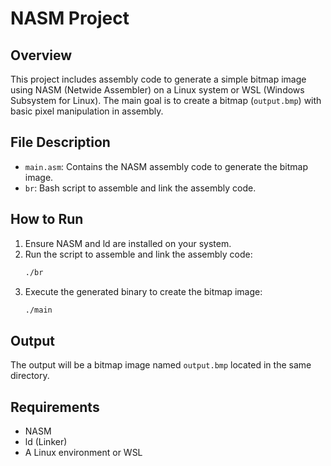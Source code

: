 # NASM Project

## Overview
This project includes assembly code to generate a simple bitmap image using NASM (Netwide Assembler) on a Linux system or WSL (Windows Subsystem for Linux). The main goal is to create a bitmap (`output.bmp`) with basic pixel manipulation in assembly.

## File Description
- `main.asm`: Contains the NASM assembly code to generate the bitmap image.
- `br`: Bash script to assemble and link the assembly code.

## How to Run
1. Ensure NASM and ld are installed on your system.
2. Run the script to assemble and link the assembly code:
   ```bash
   ./br
   ```
3. Execute the generated binary to create the bitmap image:
   ```bash
   ./main
   ```

## Output
The output will be a bitmap image named `output.bmp` located in the same directory.

## Requirements
- NASM
- ld (Linker)
- A Linux environment or WSL

